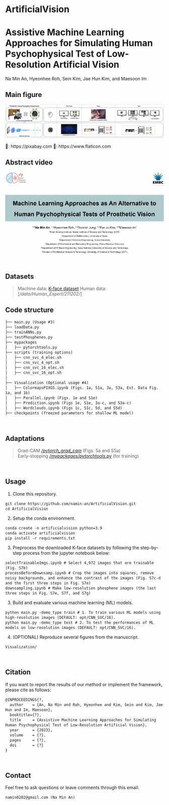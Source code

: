 # ArtificialVision


# Assistive Machine Learning Approaches for Simulating Human Psychophysical Test of Low-Resolution Artificial Vision
Na Min An, Hyeonhee Roh, Sein Kim, Jae Hun Kim, and Maesoon Im
<br />


## Main figure
<p align="center" width="100%"><img src="https://github.com/namin-an/ArtificialVision/blob/main/images/Fig1.png"></img></p>   
🌃: https://pixabay.com
🌁: https://www.flaticon.com
<br />


## Abstract video
[![IMAGE ALT TEXT](https://github.com/namin-an/ArtificialVision/blob/main/images/cover.png)](https://www.youtube.com/watch?v=kHdlyUNurds)
<br />


## Datasets
> Machine data: [K-face dataset](https://aihub.or.kr)
> Human data: [*/data/Human_Expert/211202/*]


## Code structure
```
├── main.py (Usage #3)
├── loadData.py  
├── trainANNs.py 
├── testPhosphenes.py  
├── mypackages
│   ├── pytorchtools.py
├── scripts (training options)
│   ├── cnn_svc_4_elec.sh
│   ├── cnn_svc_4_opt.sh
│   ├── cnn_svc_16_elec.sh
│   ├── cnn_svc_16_opt.sh
│
├── Visualization (Optional usage #4)
│   ├── ColormapsPIXGS.ipynb (Figs. 1a, S1a, 3a, S3a, Ext. Data Fig. 1a, and 1b)
│   ├── Parallel.ipynb (Figs. 1e and S1e) 
│   ├── Prediction.ipynb (Figs 1e, S1e, 3a-c, and S3a-c)  
│   ├── Wordclouds.ipynb (Figs 1c, S1c, 5d, and S5d)
├── checkpoints (freezed parameters for shallow ML model) 
```
<br />


## Adaptations
> Grad-CAM [*/pytorch_grad_cam*](https://github.com/jacobgil/pytorch-grad-cam) (Figs. 5a and S5a)  
> Early-stopping [*/mypackages/pytorchtools.py*](https://github.com/Bjarten/early-stopping-pytorch) (for training)   
<br />


## Usage
1. Clone this repository.
```
git clone https://github.com/namin-an/ArtificialVision.git   
cd ArtificialVision   
```

2. Setup the conda environment.
```
conda create -n artificialvision python=3.9   
conda activate artificialvision   
pip install -r requirements.txt   
```

3. Preprocess the downloaded K-face datasets by following the step-by-step process from the jupyter notebook below:
```
selectTrainableImgs.ipynb # Select 4,972 images that are trainable (Fig. S7b)   
processBeforeDownsamp.ipynb # Crop the images into squares, remove noisy backgrounds, and enhance the contrast of the images (Fig. S7c-d and the first three steps in Fig. S7e)   
downsampling.ipynb # Make low-resolution phosphene images (the last three steps in Fig. S7e, S7f, and S7g)
```

3. Build and evaluate various machine learning (ML) models.
```
python main.py -demo_type train # 1. To train various ML models using high-resolution images (DEFAULT: opt/CNN_SVC/16).   
python main.py -demo_type test # 2. To test the performances of ML models on low-resolution images (DEFAULT: opt/CNN_SVC/16).   
```

4. (OPTIONAL) Reproduce several figures from the manuscript.   
```
Visualization/
```
<br />


## Citation
If you want to report the results of our method or implement the framework, please cite as follows:   
```
@INPROCEEDINGS{?,
  author    = {An, Na Min and Roh, Hyeonhee and Kim, Sein and Kim, Jae Hun and Im, Maesoon},
  booktitle={?}, 
  title     = {Assistive Machine Learning Approaches for Simulating Human Psychophysical Test of Low-Resolution Artificial Vision},
  year      = {2023},
  volume    = {?},
  pages     = {?},
  doi       = {?}
}
```
<br />


## Contact
Feel free to ask questions or leave comments through this email:
```
namin0202@gmail.com (Na Min An)
```